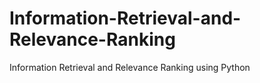 # Information-Retrieval-and-Relevance-Ranking

Information Retrieval and Relevance Ranking using Python
